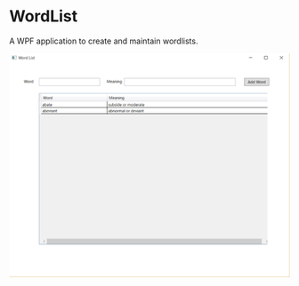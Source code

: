 # WordList
A WPF application to create and maintain wordlists.

![graph image](https://github.com/keshav11/WordList/blob/master/Images/app.PNG)

